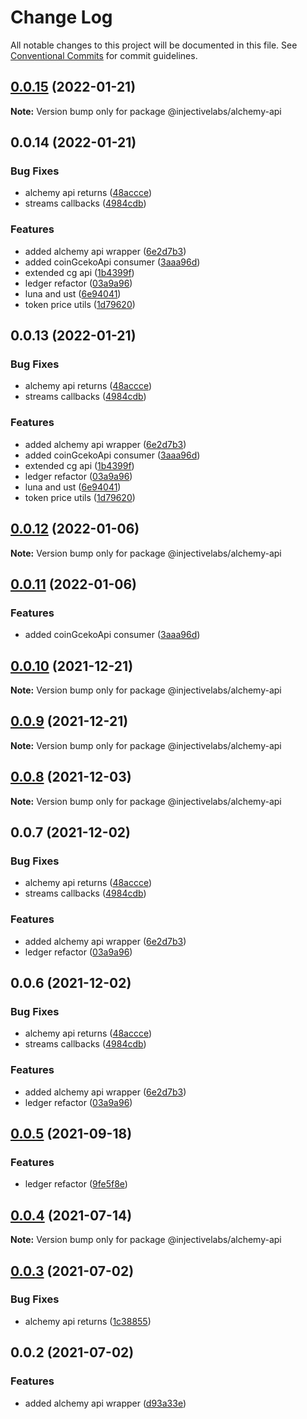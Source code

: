 # Change Log

All notable changes to this project will be documented in this file.
See [Conventional Commits](https://conventionalcommits.org) for commit guidelines.

## [0.0.15](https://github.com/InjectiveLabs/injective-ts/compare/@injectivelabs/alchemy-api@0.0.12...@injectivelabs/alchemy-api@0.0.15) (2022-01-21)

**Note:** Version bump only for package @injectivelabs/alchemy-api





## 0.0.14 (2022-01-21)


### Bug Fixes

* alchemy api returns ([48accce](https://github.com/InjectiveLabs/injective-ts/commit/48accce6ea6fd9d91096d0309b7cc9cf83c282e4))
* streams callbacks ([4984cdb](https://github.com/InjectiveLabs/injective-ts/commit/4984cdbc7485cd2c9e195aa4cbc83010b79ca920))


### Features

* added alchemy api wrapper ([6e2d7b3](https://github.com/InjectiveLabs/injective-ts/commit/6e2d7b3e82b4696824cab2610b2f130b3b23693a))
* added coinGcekoApi consumer ([3aaa96d](https://github.com/InjectiveLabs/injective-ts/commit/3aaa96dec4d08c36e8bba520717ba5383a60da2a))
* extended cg api ([1b4399f](https://github.com/InjectiveLabs/injective-ts/commit/1b4399f012fdf33e11825db7a62ba2d4240295c5))
* ledger refactor ([03a9a96](https://github.com/InjectiveLabs/injective-ts/commit/03a9a96c9dadff67766d53133de5599ce45dc8fd))
* luna and ust ([6e94041](https://github.com/InjectiveLabs/injective-ts/commit/6e9404121cba532b3ff0df3629b9e675c1d7ca1a))
* token price utils ([1d79620](https://github.com/InjectiveLabs/injective-ts/commit/1d796200d4f1fe0c09a71cd0318305983fdf44ad))





## 0.0.13 (2022-01-21)


### Bug Fixes

* alchemy api returns ([48accce](https://github.com/InjectiveLabs/injective-ts/commit/48accce6ea6fd9d91096d0309b7cc9cf83c282e4))
* streams callbacks ([4984cdb](https://github.com/InjectiveLabs/injective-ts/commit/4984cdbc7485cd2c9e195aa4cbc83010b79ca920))


### Features

* added alchemy api wrapper ([6e2d7b3](https://github.com/InjectiveLabs/injective-ts/commit/6e2d7b3e82b4696824cab2610b2f130b3b23693a))
* added coinGcekoApi consumer ([3aaa96d](https://github.com/InjectiveLabs/injective-ts/commit/3aaa96dec4d08c36e8bba520717ba5383a60da2a))
* extended cg api ([1b4399f](https://github.com/InjectiveLabs/injective-ts/commit/1b4399f012fdf33e11825db7a62ba2d4240295c5))
* ledger refactor ([03a9a96](https://github.com/InjectiveLabs/injective-ts/commit/03a9a96c9dadff67766d53133de5599ce45dc8fd))
* luna and ust ([6e94041](https://github.com/InjectiveLabs/injective-ts/commit/6e9404121cba532b3ff0df3629b9e675c1d7ca1a))
* token price utils ([1d79620](https://github.com/InjectiveLabs/injective-ts/commit/1d796200d4f1fe0c09a71cd0318305983fdf44ad))





## [0.0.12](https://github.com/InjectiveLabs/injective-ts/compare/@injectivelabs/alchemy-api@0.0.11...@injectivelabs/alchemy-api@0.0.12) (2022-01-06)

**Note:** Version bump only for package @injectivelabs/alchemy-api





## [0.0.11](https://github.com/InjectiveLabs/injective-ts/compare/@injectivelabs/alchemy-api@0.0.10...@injectivelabs/alchemy-api@0.0.11) (2022-01-06)


### Features

* added coinGcekoApi consumer ([3aaa96d](https://github.com/InjectiveLabs/injective-ts/commit/3aaa96dec4d08c36e8bba520717ba5383a60da2a))





## [0.0.10](https://github.com/InjectiveLabs/injective-ts/compare/@injectivelabs/alchemy-api@0.0.9...@injectivelabs/alchemy-api@0.0.10) (2021-12-21)

**Note:** Version bump only for package @injectivelabs/alchemy-api





## [0.0.9](https://github.com/InjectiveLabs/injective-ts/compare/@injectivelabs/alchemy-api@0.0.8...@injectivelabs/alchemy-api@0.0.9) (2021-12-21)

**Note:** Version bump only for package @injectivelabs/alchemy-api





## [0.0.8](https://github.com/InjectiveLabs/injective-ts/compare/@injectivelabs/alchemy-api@0.0.5...@injectivelabs/alchemy-api@0.0.8) (2021-12-03)

**Note:** Version bump only for package @injectivelabs/alchemy-api





## 0.0.7 (2021-12-02)


### Bug Fixes

* alchemy api returns ([48accce](https://github.com/InjectiveLabs/injective-ts/commit/48accce6ea6fd9d91096d0309b7cc9cf83c282e4))
* streams callbacks ([4984cdb](https://github.com/InjectiveLabs/injective-ts/commit/4984cdbc7485cd2c9e195aa4cbc83010b79ca920))


### Features

* added alchemy api wrapper ([6e2d7b3](https://github.com/InjectiveLabs/injective-ts/commit/6e2d7b3e82b4696824cab2610b2f130b3b23693a))
* ledger refactor ([03a9a96](https://github.com/InjectiveLabs/injective-ts/commit/03a9a96c9dadff67766d53133de5599ce45dc8fd))





## 0.0.6 (2021-12-02)


### Bug Fixes

* alchemy api returns ([48accce](https://github.com/InjectiveLabs/injective-ts/commit/48accce6ea6fd9d91096d0309b7cc9cf83c282e4))
* streams callbacks ([4984cdb](https://github.com/InjectiveLabs/injective-ts/commit/4984cdbc7485cd2c9e195aa4cbc83010b79ca920))


### Features

* added alchemy api wrapper ([6e2d7b3](https://github.com/InjectiveLabs/injective-ts/commit/6e2d7b3e82b4696824cab2610b2f130b3b23693a))
* ledger refactor ([03a9a96](https://github.com/InjectiveLabs/injective-ts/commit/03a9a96c9dadff67766d53133de5599ce45dc8fd))





## [0.0.5](https://github.com/InjectiveLabs/injective-ts/compare/@injectivelabs/alchemy-api@0.0.4...@injectivelabs/alchemy-api@0.0.5) (2021-09-18)


### Features

* ledger refactor ([9fe5f8e](https://github.com/InjectiveLabs/injective-ts/commit/9fe5f8e31f37c7ed56b6141e563bf9f3722fe02b))





## [0.0.4](https://github.com/InjectiveLabs/injective-ts/compare/@injectivelabs/alchemy-api@0.0.3...@injectivelabs/alchemy-api@0.0.4) (2021-07-14)

**Note:** Version bump only for package @injectivelabs/alchemy-api





## [0.0.3](https://github.com/InjectiveLabs/injective-ts/compare/@injectivelabs/alchemy-api@0.0.2...@injectivelabs/alchemy-api@0.0.3) (2021-07-02)


### Bug Fixes

* alchemy api returns ([1c38855](https://github.com/InjectiveLabs/injective-ts/commit/1c38855633fcb5d2d563bfab7c7fe706ad185472))





## 0.0.2 (2021-07-02)


### Features

* added alchemy api wrapper ([d93a33e](https://github.com/InjectiveLabs/injective-ts/commit/d93a33e51bc2224ca0ad6a662166edede473659e))
